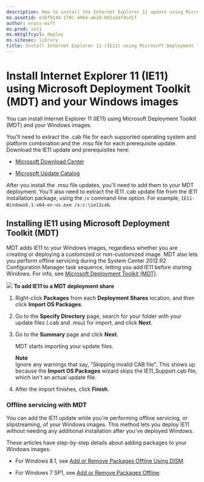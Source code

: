 ```yaml
---
description: How to install the Internet Explorer 11 update using Microsoft Deployment Toolkit (MDT) and your Windows images.
ms.assetid: e16f9144-170c-4964-a62d-0d1a16f4cd1f
author: eross-msft
ms.prod: ie11
ms.mktglfcycl: deploy
ms.sitesec: library
title: Install Internet Explorer 11 (IE11) using Microsoft Deployment Toolkit (MDT) and your Windows images (Internet Explorer 11 for IT Pros)
---
```


# Install Internet Explorer 11 (IE11) using Microsoft Deployment Toolkit (MDT) and your Windows images

You can install Internet Explorer 11 (IE11) using Microsoft Deployment Toolkit (MDT) and your Windows images.

You'll need to extract the .cab file for each supported operating system and platform combination and the .msu file for each prerequisite update. Download the IE11 update and prerequisites here:

-   [Microsoft Download Center](http://go.microsoft.com/fwlink/p/?LinkId=279697)

-   [Microsoft Update Catalog](http://go.microsoft.com/fwlink/p/?LinkId=214287)

After you install the .msu file updates, you'll need to add them to your MDT deployment. You'll also need to extract the IE11 .cab update file from the IE11 installation package, using the `/x` command-line option. For example, `IE11-Windows6.1-x64-en-us.exe /x:c:\ie11cab`.

## Installing IE11 using Microsoft Deployment Toolkit (MDT) 

MDT adds IE11 to your Windows images, regardless whether you are creating or deploying a customized or non-customized image. MDT also lets you perform offline servicing during the System Center 2012 R2 Configuration Manager task sequence, letting you add IE11 before starting Windows. For info, see [Microsoft Deployment Toolkit (MDT)](http://go.microsoft.com/fwlink/p/?linkid=331148).

 ![](images/wedge.gif) **To add IE11 to a MDT deployment share**

1.  Right-click **Packages** from each **Deployment Shares** location, and then click **Import OS Packages**.

2.  Go to the **Specify Directory** page, search for your folder with your update files (.cab and .msu) for import, and click **Next**.

3.  Go to the **Summary** page and click **Next**.<p>
MDT starts importing your update files.<p>**Note**<br>Ignore any warnings that say, "Skipping invalid CAB file". This shows up because the **Import OS Packages** wizard skips the IE11\_Support.cab file, which isn't an actual update file.

4.  After the import finishes, click **Finish**.

### Offline servicing with MDT

You can add the IE11 update while you're performing offline servicing, or slipstreaming, of your Windows images. This method lets you deploy IE11 without needing any additional installation after you've deployed Windows.

These articles have step-by-step details about adding packages to your Windows images:

-   For Windows 8.1, see [Add or Remove Packages Offline Using DISM](http://go.microsoft.com/fwlink/p/?LinkId=276791).

-   For Windows 7 SP1, see [Add or Remove Packages Offline](http://go.microsoft.com/fwlink/p/?LinkId=214490).

 

 



